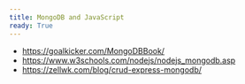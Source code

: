 ```yaml
---
title: MongoDB and JavaScript
ready: True
---
```


- https://goalkicker.com/MongoDBBook/
- https://www.w3schools.com/nodejs/nodejs_mongodb.asp
- https://zellwk.com/blog/crud-express-mongodb/
